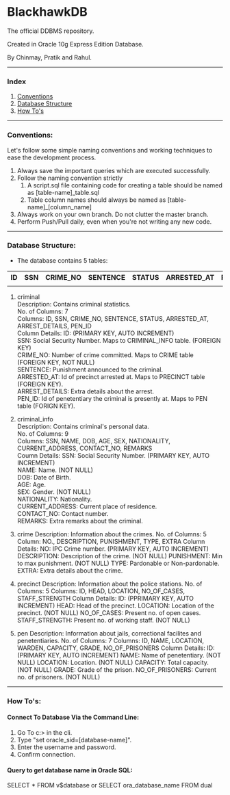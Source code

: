 # BlackhawkDB
The official DDBMS repository.

Created in Oracle 10g Express Edition Database.

By Chinmay, Pratik and Rahul.

------------------------------

<h3>Index</h3>

<ol>
<li><a href="#conventions">Conventions</a></li>
<li><a href="#structure">Database Structure</a></li>
<li><a href="#howto">How To's</a></li>
</ol>

------------------------------

<div id="conventions"></div>
<h3>Conventions:</h3>

Let's follow some simple naming conventions and working techniques to ease the development process.
<ol>
<li>Always save the important queries which are executed successfully.</li>

<li>Follow the naming convention strictly 
	<ol>
		<li>A script.sql file containing code for creating a table should be named as [table-name]_table.sql</li>
  		<li>Table column names should always be named as [table-name]_[column_name]</li>
	</ol>
</li>

<li>Always work on your own branch. Do not clutter the master branch.</li>

<li>Perform Push/Pull daily, even when you're not writing any new code.</li>
</ol>

------------------------------

<div id="structure"></div>
<h3>Database Structure:</h3>

- The database contains 5 tables:

<table style="width:100%">
  	<tr>
	    <th>ID</th>
	    <th>SSN</th> 
	    <th>CRIME_NO</th>
	    <th>SENTENCE</th>
	    <th>STATUS</th>
	    <th>ARRESTED_AT</th>
	    <th>PEN_ID</th>
  	</tr>
  	<tr>
    	<td></td>
    	<td></td>
    	<td></td>
    	<td></td>
    	<td></td>
    	<td></td>
    	<td></td>
 	</tr>
</table>

1.	criminal<br>
		Description:		Contains criminal statistics.<br> 
		No. of Columns:		7<br>
		Columns:			ID, SSN, CRIME_NO, SENTENCE, STATUS, ARRESTED_AT, ARREST_DETAILS, PEN_ID<br>
		Column Details:		ID: 			(PRIMARY KEY, AUTO INCREMENT)<br>
							SSN:			Social Security Number. Maps to CRIMINAL_INFO table. (FOREIGN KEY)<br>
							CRIME_NO:		Number of crime committed. Maps to CRIME table (FOREIGN KEY, NOT NULL)<br>
							SENTENCE:		Punishment announced to the criminal.<br>
							ARRESTED_AT:	Id of precinct arrested at. Maps to PRECINCT table (FOREIGN KEY).<br>
							ARREST_DETAILS:	Extra details about the arrest.<br>
							PEN_ID:			Id of penetentiary the criminal is presently at. Maps to PEN table (FORIGN KEY).	 			

2.	criminal_info<br>
		Description:		Contains criminal's personal data.<br>
		No. of Columns:		9<br>
		Columns:			SSN, NAME, DOB, AGE, SEX, NATIONALITY, CURRENT_ADDRESS, CONTACT_NO, REMARKS<br>
		Coumn Details:		SSN:				Social Security Number. (PRIMARY KEY, AUTO INCREMENT)<br> 
							NAME:				Name. (NOT NULL)<br>
							DOB:				Date of Birth.<br>
							AGE:				Age.<br>
							SEX:				Gender. (NOT NULL)<br>
							NATIONALITY:		Nationality.<br>
							CURRENT_ADDRESS:	Current place of residence.<br>
							CONTACT_NO:			Contact number.<br>
							REMARKS:			Extra remarks about the criminal.<br>

3.	crime
		Description:		Information about the crimes.
		No. of Columns:		5
		Column:				NO., DESCRIPTION, PUNISHMENT, TYPE, EXTRA
		Column Details:		NO:				IPC Crime number. (PRIMARY KEY, AUTO INCREMENT)
							DESCRIPTION:	Description of the crime. (NOT NULL)
							PUNISHMENT:		Min to max punishment. (NOT NULL)
							TYPE:			Pardonable or Non-pardonable.		
							EXTRA:			Extra details about the crime.

4.	precinct
		Description:		Information about the police stations.
		No. of Columns:		5
		Columns:			ID, HEAD, LOCATION, NO_OF_CASES, STAFF_STRENGTH
		Column Details:		ID:				(PPRIMARY KEY, AUTO INCREMENT)
							HEAD:			Head of the precinct.
							LOCATION:		Location of the precinct. (NOT NULL)
							NO_OF_CASES:	Present no. of open cases.
							STAFF_STRENGTH:	Present no. of working staff. (NOT NULL)

5.	pen
		Description:		Information about jails, correctional facilites and penetentiaries.
		No. of Columns:		7
		Columns:			ID, NAME, LOCATION, WARDEN, CAPACITY, GRADE, NO_OF_PRISONERS
		Column Details:		ID:					(PRIMARY KEY, AUTO INCREMENT)
							NAME:				Name of penetentiary. (NOT NULL)
							LOCATION:			Location. (NOT NULL)
							CAPACITY:			Total capacity. (NOT NULL)
							GRADE:				Grade of the prison.
							NO_OF_PRISONERS:	Current no. of prisoners. (NOT NULL)			


------------------------------

<div id="howto"></div>
<h3>How To's:</h3>

<h4>Connect To Database Via the Command Line:</h4>

1.	Go To c:\> in the cli.
2.	Type "set oracle_sid=[database-name]".
3.	Enter the username and password.
4.	Confirm connection.

<h4>Query to get database name in Oracle SQL:</h4>
SELECT * FROM v$database or SELECT ora_database_name FROM dual

